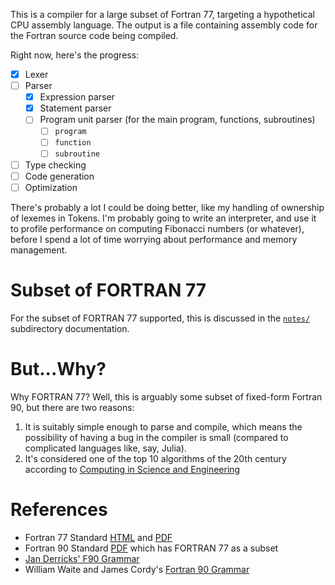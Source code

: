 This is a compiler for a large subset of Fortran 77, targeting a
hypothetical CPU assembly language. The output is a file containing
assembly code for the Fortran source code being compiled.

Right now, here's the progress:
- [X] Lexer
- [ ] Parser
  - [X] Expression parser
  - [X] Statement parser
  - [ ] Program unit parser (for the main program, functions, subroutines)
    - [ ] `program`
    - [ ] `function`
    - [ ] `subroutine`
- [ ] Type checking
- [ ] Code generation
- [ ] Optimization

There's probably a lot I could be doing better, like my handling of
ownership of lexemes in Tokens. I'm probably going to write an
interpreter, and use it to profile performance on computing Fibonacci
numbers (or whatever), before I spend a lot of time worrying about
performance and memory management.

# Subset of FORTRAN 77

For the subset of FORTRAN 77 supported, this is discussed in the [`notes/`](./notes/)
subdirectory documentation.

# But...Why? 

Why FORTRAN 77? Well, this is arguably some subset of fixed-form Fortran
90, but there are two reasons:

1. It is suitably simple enough to parse and compile, which means the
   possibility of having a bug in the compiler is small (compared to
   complicated languages like, say, Julia).
2. It's considered one of the top 10 algorithms of the 20th century
   according to [Computing in Science and Engineering](https://www.computer.org/csdl/magazine/cs/2000/01/c1022/13rRUxBJhBm)
   
# References

- Fortran 77 Standard [HTML](https://wg5-fortran.org/ARCHIVE/Fortran77.html)
  and [PDF](https://nvlpubs.nist.gov/nistpubs/Legacy/FIPS/fipspub69-1.pdf)
- Fortran 90 Standard [PDF](https://wg5-fortran.org/N001-N1100/N692.pdf) which has FORTRAN 77 as a subset
- [Jan Derricks' F90 Grammar](https://slebok.github.io/zoo/fortran/f90/derricks/extracted/index.html)
- William Waite and James Cordy's [Fortran 90 Grammar](https://slebok.github.io/zoo/fortran/f90/waite-cordy/extracted/index.html)
